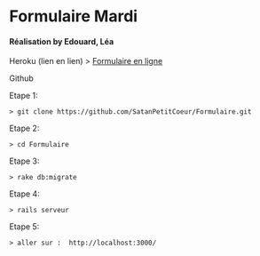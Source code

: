 <h1>Formulaire Mardi</h1>
<h4>Réalisation by Edouard, Léa</h4>

Heroku (lien en lien)
    >  <a href="https://formthp.herokuapp.com/" target="blank">Formulaire en ligne</a>

Github

Etape 1:   

    > git clone https://github.com/SatanPetitCoeur/Formulaire.git

Etape 2: 

    > cd Formulaire
    
Etape 3:

    > rake db:migrate 
     
Etape 4:

    > rails serveur
   
Etape 5:  

    > aller sur :  http://localhost:3000/
